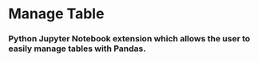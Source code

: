 # Manage Table

### Python Jupyter Notebook extension which allows the user to easily manage tables with Pandas.
